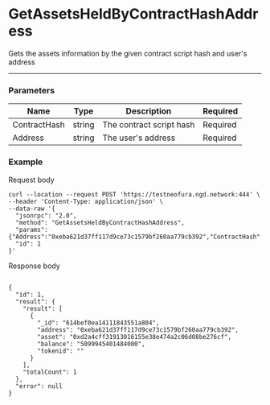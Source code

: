# GetAssetsHeldByContractHashAddress

Gets the assets information by the given contract script hash and user's address
<hr>

### Parameters

|    Name    | Type | Description | Required |
| ---------- | --- |    ------    | ----|
| ContractHash     | string| The contract script hash | Required|
| Address   | string| The user's address | Required|


### Example

Request body

```
curl --location --request POST 'https://testneofura.ngd.network:444' \
--header 'Content-Type: application/json' \
--data-raw '{
  "jsonrpc": "2.0",
  "method": "GetAssetsHeldByContractHashAddress",
  "params": {"Address":"0xeba621d37ff117d9ce73c1579bf260aa779cb392","ContractHash":"0xd2a4cff31913016155e38e474a2c06d08be276cf"},
  "id": 1
}'
```

Response body

```json5

{
  "id": 1,
  "result": {
    "result": [
      {
        "_id": "614bef0ea14111843551a804",
        "address": "0xeba621d37ff117d9ce73c1579bf260aa779cb392",
        "asset": "0xd2a4cff31913016155e38e474a2c06d08be276cf",
        "balance": "5099945401484000",
        "tokenid": ""
      }
    ],
    "totalCount": 1
  },
  "error": null
}
```
